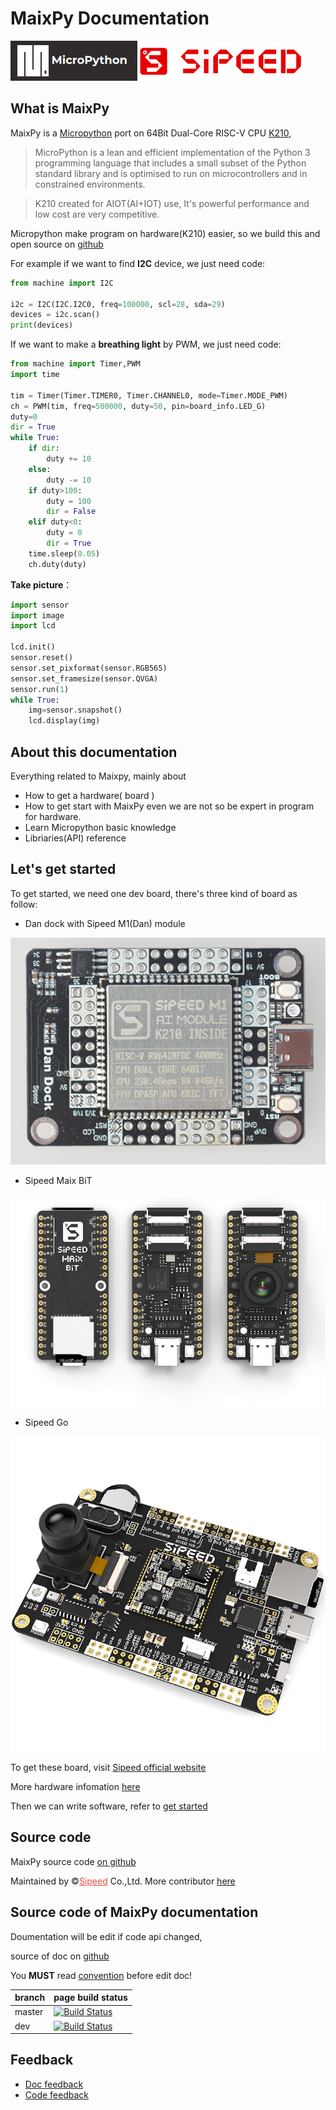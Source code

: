 MaixPy Documentation
======

<div class="title_pic">
    <img src="../assets/micropython.png"><img src="../assets/icon_sipeed2.png"  height="60">
</div>


## What is MaixPy

MaixPy is a [Micropython](http://micropython.org/) port on 64Bit Dual-Core RISC-V CPU [K210](https://kendryte.com/),

> MicroPython is a lean and efficient implementation of the Python 3 programming language that includes a small subset of the Python standard library and is optimised to run on microcontrollers and in constrained environments.

> K210 created for AIOT(AI+IOT) use, It's powerful performance and low cost are very competitive.


Micropython make program on hardware(K210) easier, so we build this and open source on [github]((https://github.com/sipeed/MaixPy))

For example if we want to find **I2C** device, we just need code:
```python
from machine import I2C

i2c = I2C(I2C.I2C0, freq=100000, scl=28, sda=29)
devices = i2c.scan()
print(devices)
```


If we want to make a **breathing light** by PWM, we just need code:
```python
from machine import Timer,PWM
import time

tim = Timer(Timer.TIMER0, Timer.CHANNEL0, mode=Timer.MODE_PWM)
ch = PWM(tim, freq=500000, duty=50, pin=board_info.LED_G)
duty=0
dir = True
while True:
    if dir:
        duty += 10
    else:
        duty -= 10
    if duty>100:
        duty = 100
        dir = False
    elif duty<0:
        duty = 0
        dir = True
    time.sleep(0.05)
    ch.duty(duty)
```

**Take picture**：

```python
import sensor
import image
import lcd

lcd.init()
sensor.reset()
sensor.set_pixformat(sensor.RGB565)
sensor.set_framesize(sensor.QVGA)
sensor.run(1)
while True:
    img=sensor.snapshot()
    lcd.display(img)
```


## About this documentation

Everything related to Maixpy, mainly about
* How to get a hardware( board )
* How to get start with MaixPy even we are not so be expert in program for hardware.
* Learn Micropython basic knowledge
* Libriaries(API) reference

## Let's get started

To get started, we need one dev board, there's three kind of board as follow:

* Dan dock with Sipeed M1(Dan) module

![Dan dock](../assets/Dan_Dock.png)

* Sipeed Maix BiT

![BiT](../assets/BiT.png)

* Sipeed Go

![Go](../assets/Go.jpg)

To get these board, visit [Sipeed official website](https://sipeed.com/)

More hardware infomation [here](en/hardware/hardware.md)

Then we can write software, refer to [get started](en/get_started.md)


## Source code

MaixPy source code [on github](https://github.com/sipeed/MaixPy)

Maintained by &copy;<a href="https://www.sipeed.com" style="color: #f14c42">Sipeed</a> Co.,Ltd. More contributor [here](https://github.com/sipeed/MaixPy/graphs/contributors)


## Source code of MaixPy documentation

Doumentation will be edit if code api changed,

source of doc on [github](https://github.com/sipeed/MaixPy_DOC)

You **MUST** read [convention](contribute/doc_convention.md) before edit doc!

|   branch  |   page build status  |
| --------- | --------------- |
| master |[![Build Status](https://travis-ci.org/sipeed/MaixPy_DOC.svg?branch=master)](https://travis-ci.org/sipeed/MaixPy_DOC) |
| dev    |[![Build Status](https://travis-ci.org/sipeed/MaixPy_DOC.svg?branch=dev)](https://travis-ci.org/sipeed/MaixPy_DOC)    |


## Feedback

* [Doc feedback](https://github.com/sipeed/MaixPy_DOC/issues)
* [Code feedback](https://github.com/sipeed/MaixPy/issues)


